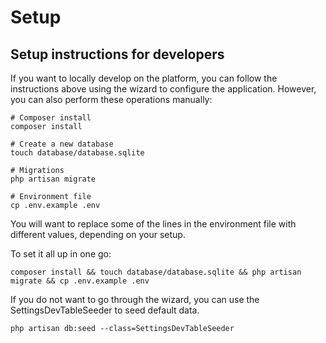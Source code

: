 # Setup

## Setup instructions for developers

If you want to locally develop on the platform, you can follow the instructions above using the wizard to configure the application. However, you can also perform these operations manually:

    # Composer install
    composer install

    # Create a new database
    touch database/database.sqlite

    # Migrations
    php artisan migrate

    # Environment file
    cp .env.example .env

You will want to replace some of the lines in the environment file with different values, depending on your setup.

To set it all up in one go:

    composer install && touch database/database.sqlite && php artisan migrate && cp .env.example .env

If you do not want to go through the wizard, you can use the SettingsDevTableSeeder to seed default data.

    php artisan db:seed --class=SettingsDevTableSeeder